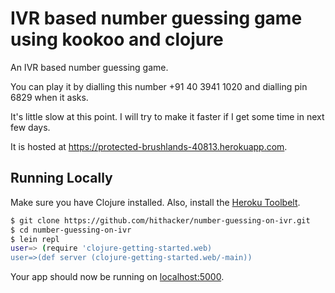 
# IVR based number guessing game using kookoo and clojure

An IVR based number guessing game.

You can play it by dialling this number +91 40 3941 1020 and dialling pin 6829 when it asks. 

It's little slow at this point. I will try to make it faster if I get some time in next few days.

It is hosted at https://protected-brushlands-40813.herokuapp.com.

## Running Locally

Make sure you have Clojure installed.  Also, install the [Heroku Toolbelt](https://toolbelt.heroku.com/).

```sh
$ git clone https://github.com/hithacker/number-guessing-on-ivr.git
$ cd number-guessing-on-ivr
$ lein repl
user=> (require 'clojure-getting-started.web)
user=>(def server (clojure-getting-started.web/-main))
```

Your app should now be running on [localhost:5000](http://localhost:5000/).



